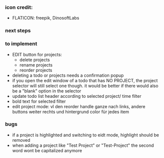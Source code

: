 ### icon credit:

- FLATICON: freepik, DinosoftLabs

### next steps

### to implement

- EDIT button for projects:
  - delete projects
  - rename projects
  - reorder projects
- deleting a todo or projects needs a confirmation popup
- if you open the edit window of a todo that has NO PROJECT, the project selector will still select one though. it would be better if there would also be a "blank" option in the selector
- update todo list header according to selected project/ time filter
- bold text for selected filter
- edit project mode: vl den reorder handle ganze nach links, andere buttons weiter rechts und hintergrund color für jedes item

### bugs

- if a project is highlighted and switching to eidt mode, highlight should be removed
- when adding a project like "Test Project" or "Test-Project" the second word wont be capitalized anymore
